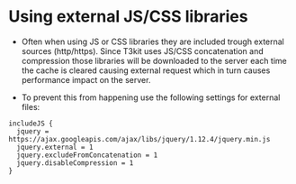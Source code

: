 # Using external JS/CSS libraries

* Often when using JS or CSS libraries they are included trough external sources (http/https). Since T3kit uses JS/CSS concatenation and compression those libraries will be downloaded to the  server each time the cache is cleared causing external request which in turn causes performance impact on the server. 

* To prevent this from happening use the following settings for external files:
```
includeJS {
  jquery = https://ajax.googleapis.com/ajax/libs/jquery/1.12.4/jquery.min.js
  jquery.external = 1
  jquery.excludeFromConcatenation = 1
  jquery.disableCompression = 1
}
```